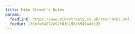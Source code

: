```yaml
---
title: Mike Street's Notes
params:
  feedlink: https://www.mikestreety.co.uk/rss-notes.xml
  feedid: 1f0bfe84272a92f81b192e6949a4e135
---
```

